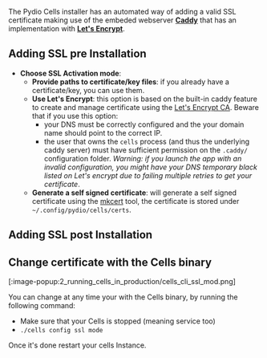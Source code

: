 The Pydio Cells installer has an automated way of adding a valid SSL certificate making use of the embeded webserver [**Caddy**](https://caddyserver.com) that has an implementation with [**Let's Encrypt**](https://letsencrypt.org/).

## Adding SSL pre Installation

- **Choose SSL Activation mode**:
  - **Provide paths to certificate/key files**: if you already have a certificate/key, you can use them.
  - **Use Let's Encrypt**: this option is based on the built-in caddy feature to create and manage certificate using the [Let's Encrypt CA](https://letsencrypt.org/). Beware that if you use this option:
    - your DNS must be correctly configured and the your domain name should point to the correct IP.
    - the user that owns the `cells` process (and thus the underlying caddy server) must have sufficient permission on the `.caddy/` configuration folder.
    _Warning: if you launch the app with an invalid configuration, you might have your DNS temporary black listed on Let's encrypt due to failing multiple retries to get your certificate_.  
  - **Generate a self signed certificate**: will generate a self signed certificate using the [mkcert](https://github.com/FiloSottile/mkcert) tool, the certificate is stored under `~/.config/pydio/cells/certs`.

## Adding SSL post Installation

## Change certificate with the  Cells binary

[:image-popup:2_running_cells_in_production/cells_cli_ssl_mod.png]

You can change at any time your with the Cells binary, by running the following command:
- Make sure that your Cells is stopped (meaning service too)
- `./cells config ssl mode`

Once it's done restart your cells Instance.
  
